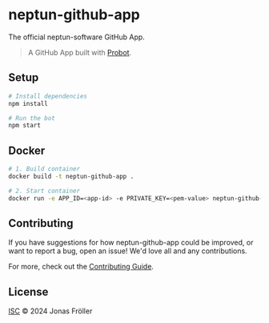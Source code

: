 # neptun-github-app

The official neptun-software GitHub App.

> A GitHub App built with [Probot](https://github.com/probot/probot).

## Setup

```sh
# Install dependencies
npm install

# Run the bot
npm start
```

## Docker

```sh
# 1. Build container
docker build -t neptun-github-app .

# 2. Start container
docker run -e APP_ID=<app-id> -e PRIVATE_KEY=<pem-value> neptun-github-app
```

## Contributing

If you have suggestions for how neptun-github-app could be improved, or want to report a bug, open an issue! We'd love all and any contributions.

For more, check out the [Contributing Guide](CONTRIBUTING.md).

## License

[ISC](LICENSE) © 2024 Jonas Fröller
